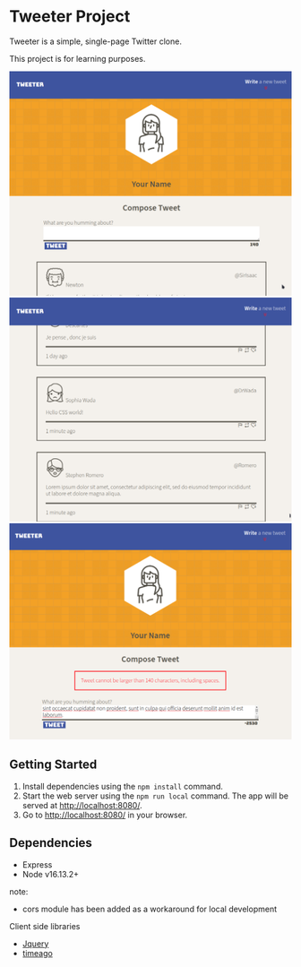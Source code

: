 # Tweeter Project

Tweeter is a simple, single-page Twitter clone.

This project is for learning purposes.

!["As a user"](docs/screen1.png)
!["See a tweet message feed"](docs/screen2.png)
!["If over 140 characters display an error"](docs/screen3.png)

## Getting Started

1. Install dependencies using the `npm install` command.
2. Start the web server using the `npm run local` command. The app will be served at <http://localhost:8080/>.
3. Go to <http://localhost:8080/> in your browser.

## Dependencies 

- Express
- Node v16.13.2+

note:

- cors module has been added as a workaround for local development

Client side libraries
- [Jquery](https://jquery.com/)
- [timeago](https://github.com/hustcc/timeago.js)


